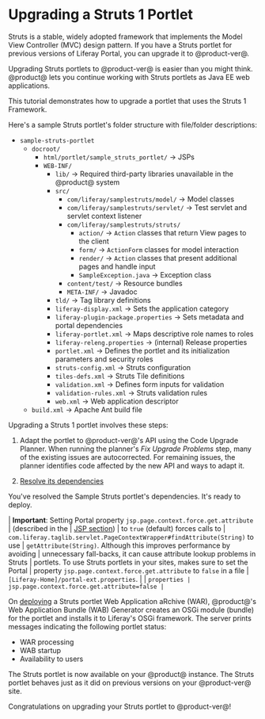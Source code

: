 # Upgrading a Struts 1 Portlet

Struts is a stable, widely adopted framework that implements the Model View
Controller (MVC) design pattern. If you have a Struts portlet for previous
versions of Liferay Portal, you can upgrade it to @product-ver@.

Upgrading Struts portlets to @product-ver@ is easier than you might think.
@product@ lets you continue working with Struts portlets as Java EE web
applications.

This tutorial demonstrates how to upgrade a portlet that uses the Struts 1
Framework.

Here's a sample Struts portlet's folder structure with file/folder descriptions:

-   `sample-struts-portlet`
    -   `docroot/`
        -   `html/portlet/sample_struts_portlet/` &rarr; JSPs
        -   `WEB-INF/`
            -   `lib/` &rarr; Required third-party libraries unavailable in the @product@ system
            -   `src/`
                -   `com/liferay/samplestruts/model/` &rarr; Model classes
                -   `com/liferay/samplestruts/servlet/` &rarr; Test servlet and servlet context listener
                -   `com/liferay/samplestruts/struts/`
                    -   `action/` &rarr; `Action` classes that return View pages to the client
                    -   `form/` &rarr; `ActionForm` classes for model interaction
                    -   `render/` &rarr; `Action` classes that present additional pages and handle input
                    -   `SampleException.java` &rarr; Exception class
                -   `content/test/` &rarr; Resource bundles
                -   `META-INF/` &rarr; Javadoc
            -   `tld/` &rarr; Tag library definitions
            -   `liferay-display.xml` &rarr; Sets the application category
            -   `liferay-plugin-package.properties` &rarr; Sets metadata and portal dependencies
            -   `liferay-portlet.xml` &rarr; Maps descriptive role names to roles 
            -   `liferay-releng.properties` &rarr; (internal) Release properties
            -   `portlet.xml` &rarr; Defines the portlet and its initialization parameters and security roles
            -   `struts-config.xml` &rarr; Struts configuration
            -   `tiles-defs.xml` &rarr; Struts Tile definitions
            -   `validation.xml` &rarr; Defines form inputs for validation
            -   `validation-rules.xml` &rarr; Struts validation rules
            -   `web.xml` &rarr; Web application descriptor
    -   `build.xml` &rarr; Apache Ant build file

Upgrading a Struts 1 portlet involves these steps:

1.  Adapt the portlet to @product-ver@'s API using the Code Upgrade Planner.
    When running the planner's *Fix Upgrade Problems* step, many of the existing
    issues are autocorrected. For remaining issues, the planner identifies code
    affected by the new API and ways to adapt it.

2.  [Resolve its dependencies](/docs/tutorials/7-2/-/knowledge_base/t/resolving-a-projects-dependencies)

You've resolved the Sample Struts portlet's dependencies. It's ready to deploy. 

| **Important**: Setting Portal property `jsp.page.context.force.get.attribute` 
| (described in the
| [JSP section](@platform-ref@/7.2-latest/propertiesdoc/portal.properties.html#JSP)) 
| to `true` (default) forces calls to
| `com.liferay.taglib.servlet.PageContextWrapper#findAttribute(String)` to use
| `getAttribute(String)`. Although this improves performance by avoiding
| unnecessary fall-backs, it can cause attribute lookup problems in Struts
| portlets. To use Struts portlets in your sites, makes sure to set the Portal
| property `jsp.page.context.force.get.attribute` to `false` in a file
| `[Liferay-Home]/portal-ext.properties`. 
| 
| ```properties
| jsp.page.context.force.get.attribute=false
| ```

On [deploying](/docs/reference/7-2/-/knowledge_base/r/deploying-a-project) a
Struts portlet Web Application aRchive (WAR), @product@'s Web Application Bundle
(WAB) Generator creates an OSGi module (bundle) for the portlet and installs it
to Liferay's OSGi framework. The server prints messages indicating the following
portlet status:

-   WAR processing
-   WAB startup
-   Availability to users

The Struts portlet is now available on your @product@ instance. The Struts
portlet behaves just as it did on previous versions on your @product-ver@ site.

Congratulations on upgrading your Struts portlet to @product-ver@!
